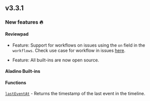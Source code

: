 ## v3.3.1

### New features :fire:

#### Reviewpad

- Feature: Support for workflows on issues using the `on` field in the `workflows`. Check use case for workflow in issues [here](/use-cases/check-issue-description).

- Feature: All built-ins are now open source.

#### Aladino Built-ins

#### Functions

[`lastEventAt`](/guides/built-ins#lasteventat) - Returns the timestamp of the last event in the timeline.
